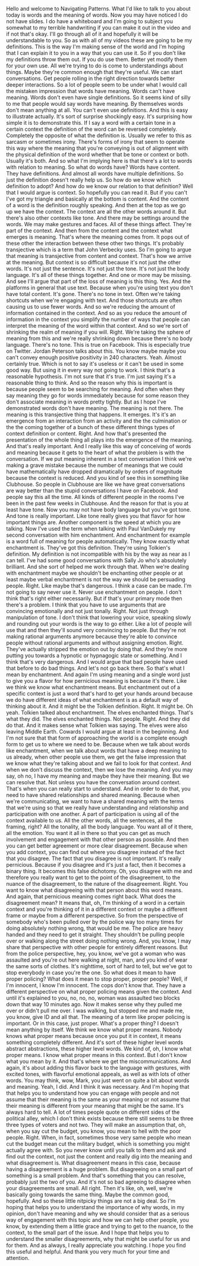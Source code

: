  Hello and welcome to Navigating Patterns. What I'd like to talk to you about today is words and the meaning of words. Now you may have noticed I do not have slides. I do have a whiteboard and I'm going to subject you somewhat to my terrible handwriting if you can make it out in the video and if not that's okay. I'll go through all of it and hopefully it will be understandable to you. So as with all of my videos these are going to be my definitions. This is the way I'm making sense of the world and I'm hoping that I can explain it to you in a way that you can use it. So if you don't like my definitions throw them out. If you do use them. Better yet modify them for your own use. All we're trying to do is come to understandings about things. Maybe they're common enough that they're useful. We can start conversations. Get people rolling in the right direction towards better deeper interactions. So a lot of people seem to be under what I would call the mistaken impression that words have meaning. Words can't have meaning. Words don't even have single definitions. So it seems kind of silly to me that people would say words have meaning. By themselves words don't mean anything at all. You can't even use definitions. And this is easy to illustrate actually. It's sort of surprise shockingly easy. It's surprising how simple it is to demonstrate this. If I say a word with a certain tone in a certain context the definition of the word can be reversed completely. Completely the opposite of what the definition is. Usually we refer to this as sarcasm or sometimes irony. There's forms of irony that seem to operate this way where the meaning that you're conveying is out of alignment with the physical definition of the word whether that be tone or context or both. Usually it's both. And so what I'm implying here is that there's a lot to words with relation to meaning. So what do words have? Words have content. They have definitions. And almost all words have multiple definitions. So just the definition doesn't really help us. So how do we know which definition to adopt? And how do we know our relation to that definition? Well that I would argue is context. So hopefully you can read it. But if you can't I've got my triangle and basically at the bottom is content. And the content of a word is the definition roughly speaking. And then at the top as we go up we have the context. The context are all the other words around it. But there's also other contexts like tone. And there may be settings around the words. We may make gestures and faces. All of these things affect. They're part of the context. And then from the content and the context what emerges is meaning. That's where the meaning comes from. It pops out of these other the interaction between these other two things. It's probably transjective which is a term that John Verbecky uses. So I'm going to argue that meaning is transjective from content and context. That's how we arrive at the meaning. But context is so difficult because it's not just the other words. It's not just the sentence. It's not just the tone. It's not just the body language. It's all of these things together. And one or more may be missing. And see I'll argue that part of the loss of meaning is this thing. Yes. And the platforms in general that use text. Because when you're using text you don't have total content. It's gone. There's no tone in text. Often we're taking shortcuts when we're engaging with text. And those shortcuts are often causing us to use fewer words. And so we're reducing the amount of information contained in the context. And so as you reduce the amount of information in the context you simplify the number of ways that people can interpret the meaning of the word within that context. And so we're sort of shrinking the realm of meaning if you will. Right. We're taking the sphere of meaning from this and we're really shrinking down because there's no body language. There's no tone. This is true on Facebook. This is especially true on Twitter. Jordan Peterson talks about this. You know maybe maybe you can't convey enough positive positivity in 240 characters. Yeah. Almost certainly true. Which is not to say it's useless or it can't be used in some good way. But using it in every way not going to work. I think that's a reasonable hypothesis. I'm not sure that it's true. I'm just saying it's a reasonable thing to think. And so the reason why this is important is because people seem to be searching for meaning. And often when they say meaning they go for words immediately because for some reason they don't associate meaning in words pretty tightly. But as I hope I've demonstrated words don't have meaning. The meaning is not there. The meaning is this transjective thing that happens. It emerges. It's it's an emergence from an interaction from an activity and the the culmination or the the coming together of a bunch of these different things types of context definition or content. Right. And how that's presented the presentation of the whole thing all plays into the emergence of the meaning. And that's really important. And I really like this way of conceiving of words and meaning because it gets to the heart of what the problem is with the conversation. If we put meaning inherent in a text conversation I think we're making a grave mistake because the number of meanings that we could have mathematically have dropped dramatically by orders of magnitude because the context is reduced. And you kind of see this in something like Clubhouse. So people in Clubhouse are like we have great conversations are way better than the stupid conversations I have on Facebook. And people say this all the time. All kinds of different people in the rooms I've been in the past few weeks in Clubhouse. And the reason for that is you at least have tone. Now you may not have body language but you've got tone. And tone is really important. Like tone really gives you that flavor for how important things are. Another component is the speed at which you are talking. Now I've used the term when talking with Paul VanDukely my second conversation with him enchantment. And enchantment for example is a word full of meaning for people automatically. They know exactly what enchantment is. They've got this definition. They're using Tolkien's definition. My definition is not incompatible with his by the way as near as I can tell. I've had some good conversations with Sally Jo who's absolutely brilliant. And she sort of helped me work through that. When we're dealing with enchantment maybe we shouldn't be enchanting other people or at least maybe verbal enchantment is not the way we should be persuading people. Right. Like maybe that's dangerous. I think a case can be made. I'm not going to say never use it. Never use enchantment on people. I don't think that's right either necessarily. But if that's your primary mode then there's a problem. I think that you have to use arguments that are convincing emotionally and not just tonally. Right. Not just through manipulation of tone. I don't think that lowering your voice, speaking slowly and rounding out your words is the way to go either. Like a lot of people will use that and then they'll sound very convincing to people. But they're not making rational arguments anymore because they're able to convince people without rational arguments and without assigning emotion. Right. They've actually stripped the emotion out by doing that. And they're more putting you towards a hypnotic or hypnagogic state or something. And I think that's very dangerous. And I would argue that bad people have used that before to do bad things. And let's not go back there. So that's what I mean by enchantment. And again I'm using meaning and a single word just to give you a flavor for how pernicious meaning is because it's there. Like we think we know what enchantment means. But enchantment out of a specific context is just a word that's hard to get your hands around because we do have different ideas of what enchantment is as a default way of thinking about it. And it might be the Tolkien definition. Right. It might be. Oh yeah. Tolkien talked about enchantment. The elves enchanted things. That's what they did. The elves enchanted things. Not people. Right. And they did do that. And it makes sense what Tolkien was saying. The elves were also leaving Middle Earth. Cowards I would argue at least in the beginning. And I'm not sure that that form of approaching the world is a complete enough form to get us to where we need to be. Because when we talk about words like enchantment, when we talk about words that have a deep meaning to us already, when other people use them, we get the false impression that we know what they're talking about and we fail to look for that context. And when we don't discuss the context, then we lose the meaning. And you may say, oh no, I have my meaning and maybe they have their meaning. But we can resolve that. Not unless you have the conversation around context. That's when you can really start to understand. And in order to do that, you need to have shared relationships and shared meaning. Because when we're communicating, we want to have a shared meaning with the terms that we're using so that we really have understanding and relationship and participation with one another. A part of participation is using all of the context available to us. All the other words, all the sentences, all the framing, right? All the tonality, all the body language. You want all of it there, all the emotion. You want it all in there so that you can get as much involvement and engagement with that other person as possible. And then you can get better agreement or more clear disagreement. Because when you add context, you can find out where you disagree instead of the fact that you disagree. The fact that you disagree is not important. It's really pernicious. Because if you disagree and it's just a fact, then it becomes a binary thing. It becomes this false dichotomy. Oh, you disagree with me and therefore you really want to get to the point of the disagreement, to the nuance of the disagreement, to the nature of the disagreement. Right. You want to know what disagreeing with that person about this word means. And again, that pernicious meaning comes right back. What does the disagreement mean? It means that, oh, I'm thinking of a word in a certain context and you're thinking of it in a different context or maybe a different frame or maybe from a different perspective. So from the perspective of somebody who's been pulled over by the police way too many times for doing absolutely nothing wrong, that would be me. The police are heavy handed and they need to get it straight. They shouldn't be pulling people over or walking along the street doing nothing wrong. And, you know, I may share that perspective with other people for entirely different reasons. But from the police perspective, hey, you know, we've got a woman who was assaulted and you're out here walking at night, man, and you kind of wear the same sorts of clothes. It's nighttime, sort of hard to tell, but we've got to stop everybody in case you're the one. So what does it mean to have proper policing? What does it mean to stop proper, proper people? Well, if I'm innocent, I know I'm innocent. The cops don't know that. They have a different perspective on what proper policing means given the context. And until it's explained to you, no, no, no, woman was assaulted two blocks down that way 10 minutes ago. Now it makes sense why they pulled me over or didn't pull me over. I was walking, but stopped me and made me, you know, give ID and all that. The meaning of a term like proper policing is important. Or in this case, just proper. What's a proper thing? I doesn't mean anything by itself. We think we know what proper means. Nobody knows what proper means because once you put it in context, it means something completely different. And it's sort of these higher level words abstract abstractions, these higher level words. We kind of, oh, I know what proper means. I know what proper means in this context. But I don't know what you mean by it. And that's where we get the miscommunications. And again, it's about adding this flavor back to the language with gestures, with excited tones, with flavorful emotional appeals, as well as with lots of other words. You may think, wow, Mark, you just went on quite a bit about words and meaning. Yeah, I did. And I think it was necessary. And I'm hoping that that helps you to understand how you can engage with people and not assume that their meaning is the same as your meaning or not assume that their meaning is different from your meaning that might be the same. It's always hard to tell. A lot of times people quote on different sides of the political alley, which I don't think exists because there still seems to be three three types of voters and not two. They will make an assumption that, oh, when you say cut the budget, you know, you mean to hell with the poor people. Right. When, in fact, sometimes those very same people who mean cut the budget mean cut the military budget, which is something you might actually agree with. So you never know until you talk to them and ask and find out the context, not just the content and really dig into the meaning and what disagreement is. What disagreement means in this case, because having a disagreement is a huge problem. But disagreeing on a small part of something is a small problem. And that's something that you can resolve, probably just the two of you. And it's not so bad agreeing to disagree when your disagreements are small. All right. Then it's like, oh, well, we're basically going towards the same thing. Maybe the common good, hopefully. And so these little nitpicky things are not a big deal. So I'm hoping that helps you to understand the importance of why words, in my opinion, don't have meaning and why we should consider that as a serious way of engagement with this topic and how we can help other people, you know, by extending them a little grace and trying to get to the nuance, to the context, to the small part of the issue. And I hope that helps you to understand the smaller disagreements, why that might be useful for us and for them. And as always, I really appreciate you watching. I hope you find this useful and helpful. And thank you very much for your time and attention.